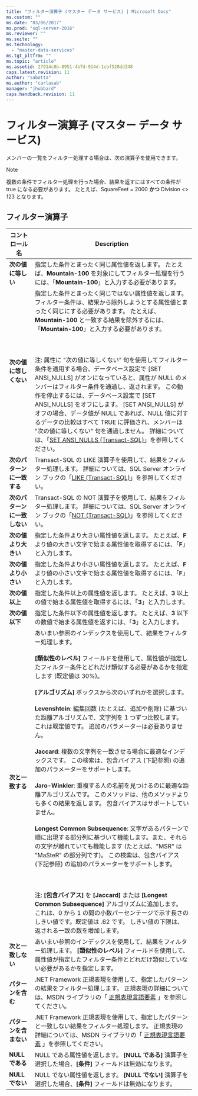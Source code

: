 ```yaml
---
title: "フィルター演算子 (マスター データ サービス) | Microsoft Docs"
ms.custom: ""
ms.date: "03/06/2017"
ms.prod: "sql-server-2016"
ms.reviewer: ""
ms.suite: ""
ms.technology: 
  - "master-data-services"
ms.tgt_pltfrm: ""
ms.topic: "article"
ms.assetid: 27914c8b-8951-4b7d-914d-1cbf528dd248
caps.latest.revision: 11
author: "sabotta"
ms.author: "carlasab"
manager: "jhubbard"
caps.handback.revision: 11
---
```

# フィルター演算子 (マスター データ サービス)
  メンバーの一覧をフィルター処理する場合は、次の演算子を使用できます。  
  
> [!NOTE]  
>  複数の条件でフィルター処理を行った場合、結果を返すにはすべての条件が true になる必要があります。 たとえば、SquareFeet = 2000 **かつ** Division <> 123 となります。  
  
## フィルター演算子  
  
|コントロール名|Description|  
|------------------|-----------------|  
|**次の値に等しい**|指定した条件とまったく同じ属性値を返します。 たとえば、**Mountain-100** を対象にしてフィルター処理を行うには、「**Mountain-100**」と入力する必要があります。|  
|**次の値に等しくない**|指定した条件とまったく同じではない属性値を返します。 フィルター条件は、結果から除外しようとする属性値とまったく同じにする必要があります。 たとえば、**Mountain-100** と一致する結果を除外するには、「**Mountain-100**」と入力する必要があります。<br /><br /> <br /><br /> 注: 属性に "次の値に等しくない" 句を使用してフィルター条件を適用する場合、データベース設定で [SET ANSI_NULLS] がオンになっていると、属性が NULL のメンバーはフィルター条件を通過し、返されます。 この動作を停止するには、データベース設定で [SET ANSI_NULLS] をオフにします。 [SET ANSI_NULLS] がオフの場合、データ値が NULL であれば、NULL 値に対するデータの比較はすべて TRUE に評価され、メンバーは "次の値に等しくない" 句を通過しません。 詳細については、「[SET ANSI_NULLS &#40;Transact-SQL&#41;](../t-sql/statements/set-ansi-nulls-transact-sql.md)」を参照してください。|  
|**次のパターンに一致する**|Transact-SQL の LIKE 演算子を使用して、結果をフィルター処理します。 詳細については、SQL Server オンライン ブックの「[LIKE (Transact-SQL)](../t-sql/language-elements/like-transact-sql.md)」を参照してください。|  
|**次のパターンに一致しない**|Transact-SQL の NOT 演算子を使用して、結果をフィルター処理します。 詳細については、SQL Server オンライン ブックの「[NOT (Transact-SQL)](../t-sql/language-elements/not-transact-sql.md)」を参照してください。|  
|**次の値より大きい**|指定した条件より大きい属性値を返します。 たとえば、**F** より値の大きい文字で始まる属性値を取得するには、「**F**」と入力します。|  
|**次の値より小さい**|指定した条件より小さい属性値を返します。 たとえば、**F** より値の小さい文字で始まる属性値を取得するには、「**F**」と入力します。|  
|**次の値以上**|指定した条件以上の属性値を返します。 たとえば、**3** 以上の値で始まる属性値を取得するには、「**3**」と入力します。|  
|**次の値以下**|指定した条件以下の属性値を返します。 たとえば、**3** 以下の数値で始まる属性値を返すには、「**3**」と入力します。|  
|**次と一致する**|あいまい参照のインデックスを使用して、結果をフィルター処理します。<br /><br /> **[類似性のレベル]** フィールドを使用して、属性値が指定したフィルター条件とどれだけ類似する必要があるかを指定します (既定値は 30%)。<br /><br /> **[アルゴリズム]** ボックスから次のいずれかを選択します。<br /><br /> **Levenshtein**: 編集回数 (たとえば、追加や削除) に基づいた距離アルゴリズムで、文字列を 1 つずつ比較します。 これは既定値です。 追加のパラメーターは必要ありません。<br /><br /> **Jaccard**: 複数の文字列を一致させる場合に最適なインデックスです。 この検索は、包含バイアス (下記参照) の追加のパラメーターをサポートします。<br /><br /> **Jaro-Winkler**: 重複する人の名前を見つけるのに最適な距離アルゴリズムです。 このメソッドは、他のメソッドよりも多くの結果を返します。 包含バイアスはサポートしていません。<br /><br /> **Longest Common Subsequence**: 文字があるパターンで順に出現する部分列に基づいて機能します。また、それらの文字が離れていても機能します (たとえば、"MSR" は "MaSteR" の部分列です)。 この検索は、包含バイアス (下記参照) の追加のパラメーターをサポートします。<br /><br /> <br /><br /> 注: **[包含バイアス]** を **[Jaccard]** または **[Longest Common Subsequence]** アルゴリズムに追加します。 これは、0 から 1 の間の小数パーセンテージで示す長さのしきい値です。既定値は .62 です。 しきい値の下限は、返される一致の数を増加します。|  
|**次と一致しない**|あいまい参照のインデックスを使用して、結果をフィルター処理します。 **[類似性のレベル]** フィールドを使用して、属性値が指定したフィルター条件とどれだけ類似していない必要があるかを指定します。|  
|**パターンを含む**|.NET Framework 正規表現を使用して、指定したパターンの結果をフィルター処理します。 正規表現の詳細については、MSDN ライブラリの「 [正規表現言語要素](http://go.microsoft.com/fwlink/?LinkId=164401) 」を参照してください。|  
|**パターンを含まない**|.NET Framework 正規表現を使用して、指定したパターンと一致しない結果をフィルター処理します。 正規表現の詳細については、MSDN ライブラリの「 [正規表現言語要素](http://go.microsoft.com/fwlink/?LinkId=164401) 」を参照してください。|  
|**NULL である**|NULL である属性値を返します。 **[NULL である]** 演算子を選択した場合、**[条件]** フィールドは無効になります。|  
|**NULL でない**|NULL でない属性値を返します。 **[NULL でない]** 演算子を選択した場合、**[条件]** フィールドは無効になります。|  
  
  